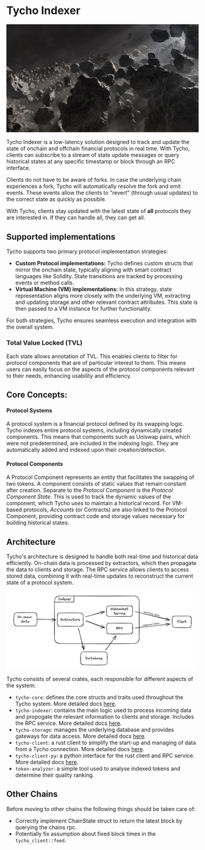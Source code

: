 # Tycho Indexer

![Asteroid Belt](./assets/belt.webp)

Tycho Indexer is a low-latency solution designed to track and update the state of onchain and offchain financial protocols in real time. With Tycho, clients can subscribe to a stream of state update messages or query historical states at any specific timestamp or block through an RPC interface.

Clients do not have to be aware of forks. In case the underlying chain experiences a fork, Tycho will automatically
resolve the fork and emit events. These events allow the clients to "revert" (through usual updates) to the correct
state as quickly as possible.

With Tycho, clients stay updated with the latest state of **all** protocols they are interested in. If they can handle all, they can get all.

## Supported implementations

Tycho supports two primary protocol implementation strategies:

- **Custom Protocol implementations:** Tycho defines custom structs that mirror the onchain state, typically aligning with smart contract languages like Solidity. State transitions are tracked by processing events or method calls.
- **Virtual Machine (VM) implementations:** In this strategy, state representation aligns more closely with the underlying VM, extracting and updating storage and other relevant contract attributes. This state is then passed to a VM instance for further functionality.

For both strategies, Tycho ensures seamless execution and integration with the overall system.

### Total Value Locked (TVL)

Each state allows annotation of TVL. This enables clients to filter for protocol components that are of particular interest to them.
This means users can easily focus on the aspects of the protocol components relevant to their needs, enhancing usability
and efficiency.

## Core Concepts:

#### Protocol Systems

A protocol system is a financial protocol defined by its swapping logic.
Tycho indexes entire protocol systems, including dynamically created components. 
This means that components such as Uniswap pairs, which were not predetermined, are included in the indexing logic. They are automatically
added and indexed upon their creation/detection.

#### Protocol Components

A Protocol Component represents an entity that facilitates the swapping of two tokens. A component consists of static values that remain constant after creation. Separate to the *Protocol Component* is the *Protocol Component State*. This is used to track the dynamic values of the component, which Tycho uses to maintain a historical record. For VM-based protocols, *Accounts* (or Contracts) are also linked to the Protocol Component, providing contract code and storage values necessary for building historical states.

## Architecture

Tycho's architecture is designed to handle both real-time and historical data efficiently. On-chain data is processed by extractors, which then propagate the data to clients and storage. The RPC service allows clients to access stored data, combining it with real-time updates to reconstruct the current state of a protocol system.

![Tycho Flow Diagram](./assets/tycho_flow_diagram.png)

Tycho consists of several crates, each responsible for different aspects of the system:

- `tycho-core`: defines the core structs and traits used throughout the Tycho system. More detailed docs [here](./tycho-core/README.md).
- `tycho-indexer`: contains the main logic used to process incoming data and propogate the relevant information to clients and storage. Includes the RPC service. More detailed docs [here](./tycho-indexer/README.md).
- `tycho-storage`: manages the underlying database and provides gateways for data access. More detailed docs [here](./tycho-storage/README.md).
- `tycho-client`: a rust client to simplify the start-up and managing of data from a Tycho connection. More detailed docs [here](./tycho-client/README.md).
- `tycho-client-py`: a python interface for the rust client and RPC service. More detailed docs [here](./tycho-client-py/README.md).
- `token-analyzer`: a simple tool used to analyse indexed tokens and determine their quality ranking.

## Other Chains

Before moving to other chains the following things should be taken care of:

- Correctly implement ChainState struct to return the latest block by querying the chains rpc.
- Potentially fix assumption about fixed block times in the `tycho_client::feed`.
